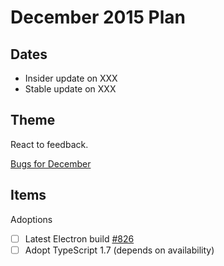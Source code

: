 # December 2015 Plan

## Dates
- Insider update on XXX
- Stable update on XXX

## Theme
React to feedback.

[Bugs for December](https://github.com/Microsoft/vscode/issues?utf8=%E2%9C%93&q=is%3Aopen+is%3Aissue+label%3Abug+milestone%3A%22Dec+2015%22+-label%3Aupstream+)

## Items
Adoptions
- [ ] Latest Electron build [#826](../issues/826)
- [ ] Adopt TypeScript 1.7 (depends on availability)